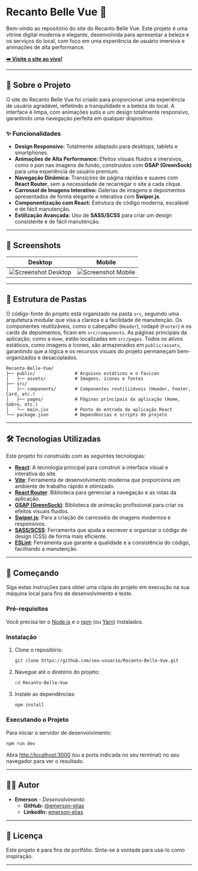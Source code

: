 # Recanto Belle Vue 🏨

Bem-vindo ao repositório do site do Recanto Belle Vue. Este projeto é uma vitrine digital moderna e elegante, desenvolvida para apresentar a beleza e os serviços do local, com foco em uma experiência de usuário imersiva e animações de alta performance.

**[➡️ Visite o site ao vivo!](https://recanto-belle-vue.vercel.app/)**

---

## 📜 Sobre o Projeto

O site do Recanto Belle Vue foi criado para proporcionar uma experiência de usuário agradável, refletindo a tranquilidade e a beleza do local. A interface é limpa, com animações sutis e um design totalmente responsivo, garantindo uma navegação perfeita em qualquer dispositivo.

### ✨ Funcionalidades

*   **Design Responsivo:** Totalmente adaptado para desktops, tablets e smartphones.
*   **Animações de Alta Performance:** Efeitos visuais fluidos e imersivos, como o *pan* nas imagens de fundo, construídos com **GSAP (GreenSock)** para uma experiência de usuário premium.
*   **Navegação Dinâmica:** Transições de página rápidas e suaves com **React Router**, sem a necessidade de recarregar o site a cada clique.
*   **Carrossel de Imagens Interativo:** Galerias de imagens e depoimentos apresentados de forma elegante e interativa com **Swiper.js**.
*   **Componentização com React:** Estrutura de código moderna, escalável e de fácil manutenção.
*   **Estilização Avançada:** Uso de **SASS/SCSS** para criar um design consistente e de fácil manutenção.

---

## 📸 Screenshots

| Desktop | Mobile |
| :---: | :---: |
| ![Screenshot Desktop](https://recanto-belle-vue.vercel.app/assets/img/dasktop.png) | ![Screenshot Mobile](https://recanto-belle-vue.vercel.app/assets/img/mobile.png) |

---

## 📂 Estrutura de Pastas

O código-fonte do projeto está organizado na pasta `src`, seguindo uma arquitetura modular que visa a clareza e a facilidade de manutenção. Os componentes reutilizáveis, como o cabeçalho (`Header`), rodapé (`Footer`) e os cards de depoimentos, ficam em `src/components`. As páginas principais da aplicação, como a `Home`, estão localizadas em `src/pages`. Todos os ativos estáticos, como imagens e ícones, são armazenados em `public/assets`, garantindo que a lógica e os recursos visuais do projeto permaneçam bem-organizados e desacoplados.

```
Recanto-Belle-Vue/
├── public/               # Arquivos estáticos e o favicon
|   ├── assets/           # Imagens, ícones e fontes
├── src/
│   ├── components/       # Componentes reutilizáveis (Header, Footer, Card, etc.)
│   ├── pages/            # Páginas principais da aplicação (Home, Sobre, etc.)
│   └── main.jsx          # Ponto de entrada da aplicação React
└── package.json          # Dependências e scripts do projeto
```

---

## 🛠️ Tecnologias Utilizadas

Este projeto foi construído com as seguintes tecnologias:

*   **[React](https://reactjs.org/)**: A tecnologia principal para construir a interface visual e interativa do site.
*   **[Vite](https://vitejs.dev/)**: Ferramenta de desenvolvimento moderna que proporciona um ambiente de trabalho rápido e otimizado.
*   **[React Router](https://reactrouter.com/)**: Biblioteca para gerenciar a navegação e as rotas da aplicação.
*   **[GSAP (GreenSock)](https://gsap.com/)**: Biblioteca de animação profissional para criar os efeitos visuais fluidos.
*   **[Swiper.js](https://swiperjs.com/)**: Para a criação de carrosséis de imagens modernos e responsivos.
*   **[SASS/SCSS](https://sass-lang.com/)**: Ferramenta que ajuda a escrever e organizar o código de design (CSS) de forma mais eficiente.
*   **[ESLint](https://eslint.org/)**: Ferramenta que garante a qualidade e a consistência do código, facilitando a manutenção.

---

## 🚀 Começando

Siga estas instruções para obter uma cópia do projeto em execução na sua máquina local para fins de desenvolvimento e teste.

### Pré-requisitos

Você precisa ter o [Node.js](https://nodejs.org/en/) e o [npm](https://www.npmjs.com/) (ou [Yarn](https://yarnpkg.com/)) instalados.

### Instalação

1.  Clone o repositório:
    ```sh
    git clone https://github.com/seu-usuario/Recanto-Belle-Vue.git
    ```
2.  Navegue até o diretório do projeto:
    ```sh
    cd Recanto-Belle-Vue
    ```
3.  Instale as dependências:
    ```sh
    npm install
    ```

### Executando o Projeto

Para iniciar o servidor de desenvolvimento:

```sh
npm run dev
```

Abra [http://localhost:3000](http://localhost:3000) (ou a porta indicada no seu terminal) no seu navegador para ver o resultado.

---

## 👨‍💻 Autor

*   **Emerson** - *Desenvolvimento*
    *   **GitHub:** [@emerson-elias](https://github.com/emerson-elias)
    *   **LinkedIn:** [emerson-elias](https://www.linkedin.com/in/emerson-elias-9b2894228/)

---

## 📄 Licença

Este projeto é para fins de portfólio. Sinta-se à vontade para usá-lo como inspiração.

---
